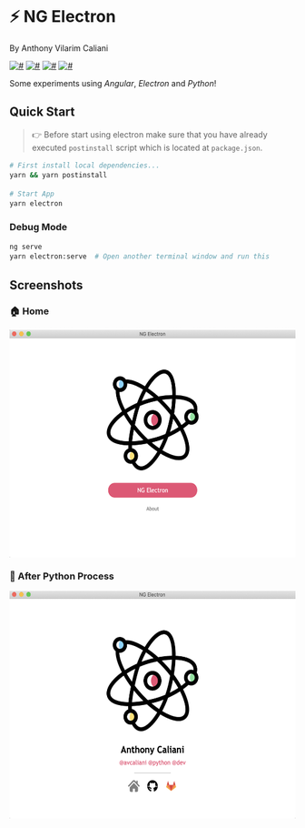 # ⚡️ NG Electron
By Anthony Vilarim Caliani

[![#](https://img.shields.io/badge/licence-MIT-blue.svg)](#) [![#](https://img.shields.io/badge/angular-8-red.svg)](#) [![#](https://img.shields.io/badge/electron-5.0.x-lightgray.svg)](#) [![#](https://img.shields.io/badge/python-3-yellow.svg)](#)

Some experiments using _Angular_, _Electron_ and _Python_!

## Quick Start

> 👉 Before start using electron make sure that you have already executed `postinstall` script which is located at `package.json`.

```sh
# First install local dependencies...
yarn && yarn postinstall

# Start App
yarn electron
```

### Debug Mode
```bash
ng serve
yarn electron:serve  # Open another terminal window and run this
```

## Screenshots

### 🏠 Home
<img src=".doc/screenshot-home.png" style="display: block; height: 400px;">

### 🐍 After Python Process
<img src=".doc/screenshot-processed.png" style="display: block; height: 400px;">
